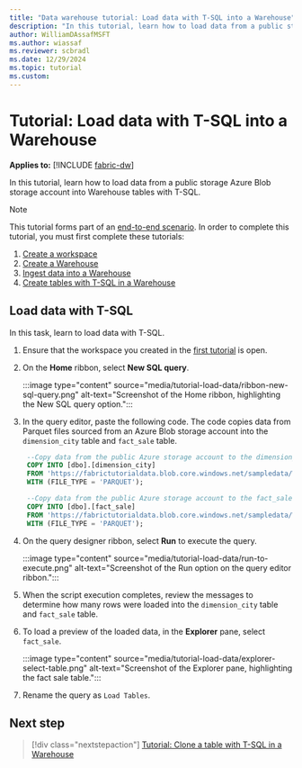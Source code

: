 ```yaml
---
title: "Data warehouse tutorial: Load data with T-SQL into a Warehouse"
description: "In this tutorial, learn how to load data from a public storage Azure Blob storage account into Warehouse tables with T-SQL."
author: WilliamDAssafMSFT
ms.author: wiassaf
ms.reviewer: scbradl
ms.date: 12/29/2024
ms.topic: tutorial
ms.custom:
---
```


# Tutorial: Load data with T-SQL into a Warehouse

**Applies to:** [!INCLUDE [fabric-dw](includes/applies-to-version/fabric-dw.md)]

In this tutorial, learn how to load data from a public storage Azure Blob storage account into Warehouse tables with T-SQL.

> [!NOTE]
> This tutorial forms part of an [end-to-end scenario](tutorial-introduction.md#data-warehouse-end-to-end-scenario). In order to complete this tutorial, you must first complete these tutorials:
>
> 1. [Create a workspace](tutorial-create-workspace.md)
> 1. [Create a Warehouse](tutorial-create-warehouse.md)
> 1. [Ingest data into a Warehouse](tutorial-ingest-data.md)
> 1. [Create tables with T-SQL in a Warehouse](tutorial-create-tables.md)

## Load data with T-SQL

In this task, learn to load data with T-SQL.

1. Ensure that the workspace you created in the [first tutorial](tutorial-create-workspace.md) is open.

1. On the **Home** ribbon, select **New SQL query**.

   :::image type="content" source="media/tutorial-load-data/ribbon-new-sql-query.png" alt-text="Screenshot of the Home ribbon, highlighting the New SQL query option.":::

1. In the query editor, paste the following code. The code copies data from Parquet files sourced from an Azure Blob storage account into the `dimension_city` table and `fact_sale` table.

   ```sql
    --Copy data from the public Azure storage account to the dimension_city table.
    COPY INTO [dbo].[dimension_city]
    FROM 'https://fabrictutorialdata.blob.core.windows.net/sampledata/WideWorldImportersDW/tables/dimension_city.parquet'
    WITH (FILE_TYPE = 'PARQUET');
   
    --Copy data from the public Azure storage account to the fact_sale table.
    COPY INTO [dbo].[fact_sale]
    FROM 'https://fabrictutorialdata.blob.core.windows.net/sampledata/WideWorldImportersDW/tables/fact_sale.parquet'
    WITH (FILE_TYPE = 'PARQUET');
   ```

1. On the query designer ribbon, select **Run** to execute the query.

   :::image type="content" source="media/tutorial-load-data/run-to-execute.png" alt-text="Screenshot of the Run option on the query editor ribbon.":::

1. When the script execution completes, review the messages to determine how many rows were loaded into the `dimension_city` table and `fact_sale` table.

1. To load a preview of the loaded data, in the **Explorer** pane, select `fact_sale`.

   :::image type="content" source="media/tutorial-load-data/explorer-select-table.png" alt-text="Screenshot of the Explorer pane, highlighting the fact sale table.":::

1. Rename the query as `Load Tables`.

## Next step

> [!div class="nextstepaction"]
> [Tutorial: Clone a table with T-SQL in a Warehouse](tutorial-clone-table.md)
